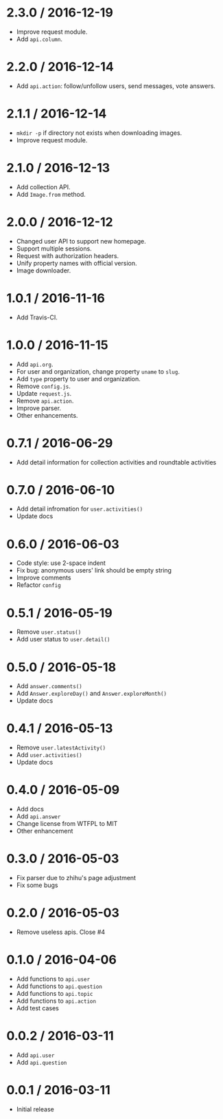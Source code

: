 # 2.3.0 / 2016-12-19

- Improve request module.
- Add `api.column`.

# 2.2.0 / 2016-12-14

- Add `api.action`: follow/unfollow users, send messages, vote answers.

# 2.1.1 / 2016-12-14

- `mkdir -p` if directory not exists when downloading images.
- Improve request module.

# 2.1.0 / 2016-12-13

- Add collection API.
- Add `Image.from` method.

# 2.0.0 / 2016-12-12

- Changed user API to support new homepage.
- Support multiple sessions.
- Request with authorization headers.
- Unify property names with official version.
- Image downloader.

# 1.0.1 / 2016-11-16

- Add Travis-CI.

# 1.0.0 / 2016-11-15

- Add `api.org`.
- For user and organization, change property `uname` to `slug`.
- Add `type` property to user and organization.
- Remove `config.js`.
- Update `request.js`.
- Remove `api.action`.
- Improve parser.
- Other enhancements.

# 0.7.1 / 2016-06-29

- Add detail information for collection activities and roundtable activities

# 0.7.0 / 2016-06-10

- Add detail infromation for `user.activities()`
- Update docs

# 0.6.0 / 2016-06-03

- Code style: use 2-space indent
- Fix bug: anonymous users' link should be empty string
- Improve comments
- Refactor `config`

# 0.5.1 / 2016-05-19

- Remove `user.status()`
- Add user status to `user.detail()`

# 0.5.0 / 2016-05-18

- Add `answer.comments()`
- Add `Answer.exploreDay()` and `Answer.exploreMonth()`
- Update docs

# 0.4.1 / 2016-05-13

- Remove `user.latestActivity()`
- Add `user.activities()`
- Update docs

# 0.4.0 / 2016-05-09

- Add docs
- Add `api.answer`
- Change license from WTFPL to MIT
- Other enhancement

# 0.3.0 / 2016-05-03

- Fix parser due to zhihu's page adjustment
- Fix some bugs

# 0.2.0 / 2016-05-03

- Remove useless apis. Close #4

# 0.1.0 / 2016-04-06

- Add functions to `api.user`
- Add functions to `api.question`
- Add functions to `api.topic`
- Add functions to `api.action`
- Add test cases

# 0.0.2 / 2016-03-11

- Add `api.user`
- Add `api.question`

# 0.0.1 / 2016-03-11

- Initial release
